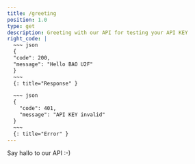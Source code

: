 ```yaml
---
title: /greeting
position: 1.0
type: get
description: Greeting with our API for testing your API KEY
right_code: |
  ~~~ json
  {
  "code": 200,
  "message": "Hello BAO U2F"
  }
  ~~~
  {: title="Response" }

  ~~~ json
  {
    "code": 401,
    "message": "API KEY invalid"
  }
  ~~~
  {: title="Error" }
---
```


Say hallo to our API :-)

